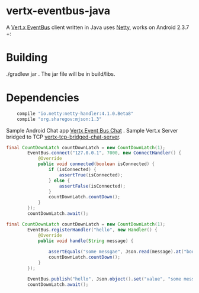 # vertx-eventbus-java


A [Vert.x EventBus](http://vertx.io/docs/vertx-core/java/#event_bus) client written in Java uses [Netty](http://netty.io/), works on Android 2.3.7 +:

# Building

./gradlew jar . The jar file will be in build/libs.

# Dependencies

```java
    compile "io.netty:netty-handler:4.1.0.Beta8"
    compile "org.sharegov:mjson:1.3"
```

Sample Android Chat app [Vertx Event Bus Chat](https://github.com/abdlquadri/VertxEventBusChat) .
Sample Vert.x Server bridged to TCP [vertx-tcp-bridged-chat-server](https://github.com/abdlquadri/vertx-tcp-bridged-chat-server).

```java
final CountDownLatch countDownLatch = new CountDownLatch(1);
        EventBus.connect("127.0.0.1", 7000, new ConnectHandler() {
            @Override
            public void connected(boolean isConnected) {
                if (isConnected) {
                    assertTrue(isConnected);
                } else {
                    assertFalse(isConnected);
                }
                countDownLatch.countDown();
            }
        });
        countDownLatch.await();
```


```java
final CountDownLatch countDownLatch = new CountDownLatch(1);
        EventBus.registerHandler("hello", new Handler() {
            @Override
            public void handle(String message) {
                
                assertEquals("some messgae", Json.read(message).at("body").at("value").asString());
                countDownLatch.countDown();
            }
        });

        EventBus.publish("hello", Json.object().set("value", "some messgae").toString());
        countDownLatch.await();
```
